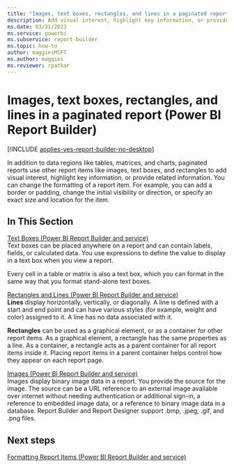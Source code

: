 ```yaml
---
title: "Images, text boxes, rectangles, and lines in a paginated report"
description: Add visual interest, highlight key information, or provide related information in Power BI Report Builder. Add images, text boxes, rectangles, and lines in a paginated report. 
ms.date: 03/31/2023
ms.service: powerbi
ms.subservice: report-builder
ms.topic: how-to
author: maggiesMSFT
ms.author: maggies
ms.reviewer: rpatkar
---
```

# Images, text boxes, rectangles, and lines in a paginated report (Power BI Report Builder)

[!INCLUDE [applies-yes-report-builder-no-desktop](../../includes/applies-yes-report-builder-no-desktop.md)]

  In addition to data regions like tables, matrices, and charts, paginated reports use other report items like images, text boxes, and rectangles to add visual interest, highlight key information, or provide related information. You can change the formatting of a report item. For example, you can add a border or padding, change the initial visibility or direction, or specify an exact size and location for the item.  
  
## In This Section  
 [Text Boxes &#40;Power BI Report Builder and service&#41;](./textbox/text-boxes-report-builder-and-service.md)  
 Text boxes can be placed anywhere on a report and can contain labels, fields, or calculated data. You use expressions to define the value to display in a text box when you view a report.  
  
 Every cell in a table or matrix is also a text box, which you can format in the same way that you format stand-alone text boxes.  
  
 [Rectangles and Lines &#40;Power BI Report Builder and service&#41;](/sql/reporting-services/report-design/rectangles-and-lines-report-builder-and-ssrs)  
 **Lines** display horizontally, vertically, or diagonally. A line is defined with a start and end point and can have various styles (for example, weight and color) assigned to it. A line has no data associated with it.  
  
 **Rectangles** can be used as a graphical element, or as a container for other report items. As a graphical element, a rectangle has the same properties as a line. As a container, a rectangle acts as a parent container for all report items inside it. Placing report items in a parent container helps control how they appear on each report page.  
  
 [Images &#40;Power BI Report Builder and service&#41;](./images-report-builder-and-service.md)  
 Images display binary image data in a report. You provide the source for the image. The source can be a URL reference to an external image available over internet without needing authentication or additional sign-in, a reference to embedded image data, or a reference to binary image data in a database. Report Builder and Report Designer support .bmp, .jpeg, .gif, and .png files.  
  
## Next steps
 [Formatting Report Items &#40;Power BI Report Builder and service&#41;](/sql/reporting-services/report-design/formatting-report-items-report-builder-and-ssrs)  
  
  
